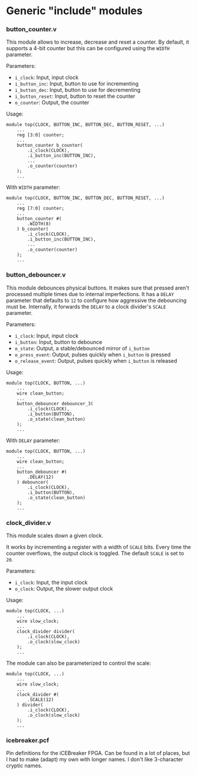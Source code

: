 # Generic "include" modules

### button_counter.v

This module allows to increase, decrease and reset a counter. By default, it supports a 4-bit counter
but this can be configured using the `WIDTH` parameter.

Parameters:

* `i_clock`: Input, input clock
* `i_button_inc`: Input, button to use for incrementing
* `i_button_dec`: Input, button to use for decrementing
* `i_button_reset`: Input, button to reset the counter
* `o_counter`: Output, the counter

Usage:

```
module top(CLOCK, BUTTON_INC, BUTTON_DEC, BUTTON_RESET, ...)
    ...
    reg [3:0] counter;
    ...
    button_counter b_counter(
        .i_clock(CLOCK),
        .i_button_inc(BUTTON_INC),
        ...
        .o_counter(counter)
    );
    ...
```

With `WIDTH` parameter:

```
module top(CLOCK, BUTTON_INC, BUTTON_DEC, BUTTON_RESET, ...)
    ...
    reg [7:0] counter;
    ...
    button_counter #(
        .WIDTH(8)
    ) b_counter(
        .i_clock(CLOCK),
        .i_button_inc(BUTTON_INC),
        ...
        .o_counter(counter)
    );
    ...
```

### button_debouncer.v

This module debounces physical buttons. It makes sure that pressed aren't processed multiple times due
to internal imperfections. It has a `DELAY` parameter that defaults to `12` to configure how aggressive
the debouncing must be. Internally, it forwards the `DELAY` to a clock divider's `SCALE` parameter.

Parameters:

* `i_clock`: Input, input clock
* `i_button`: Input, button to debounce
* `o_state`: Output, a stable/debounced mirror of `i_button`
* `o_press_event`: Output, pulses quickly when `i_button` is pressed
* `o_release_event`: Output, pulses quickly when `i_button` is released

Usage:

```
module top(CLOCK, BUTTON, ...)
    ...
    wire clean_button;
    ...
    button_debouncer debouncer_3(
        .i_clock(CLOCK),
        .i_button(BUTTON),
        .o_state(clean_button)
    );
    ...
```

With `DELAY` parameter:

```
module top(CLOCK, BUTTON, ...)
    ...
    wire clean_button;
    ...
    button_debouncer #(
        .DELAY(12)
    ) debouncer(
        .i_clock(CLOCK),
        .i_button(BUTTON),
        .o_state(clean_button)
    );
    ...
```

### clock_divider.v

This module scales down a given clock.

It works by incrementing a register with a width of `SCALE` bits. Every time the counter overflows,
the output clock is toggled. The default `SCALE` is set to `20`.

Parameters:

* `i_clock`: Input, the input clock
* `o_clock`: Output, the slower output clock

Usage:

```
module top(CLOCK, ...)
    ...
    wire slow_clock;
    ...
    clock_divider divider(
        .i_clock(CLOCK),
        .o_clock(slow_clock)
    );
    ...
```

The module can also be parameterized to control the scale:

```
module top(CLOCK, ...)
    ...
    wire slow_clock;
    ...
    clock_divider #(
        .SCALE(12)
    ) divider(
        .i_clock(CLOCK),
        .o_clock(slow_clock)
    );
    ...
```

### icebreaker.pcf

Pin definitions for the iCEBreaker FPGA. Can be found in a lot of places, but I had to
make (adapt) my own with longer names. I don't like 3-character cryptic names.
